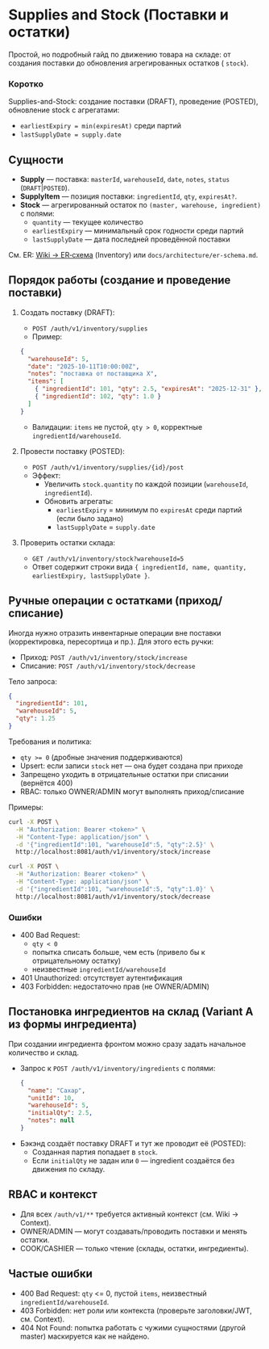 # Supplies and Stock (Поставки и остатки)

Простой, но подробный гайд по движению товара на складе: от создания поставки до обновления агрегированных остатков (
`stock`).

### Коротко

Supplies-and-Stock: создание поставки (DRAFT), проведение (POSTED), обновление stock с агрегатами:

- `earliestExpiry = min(expiresAt)` среди партий
- `lastSupplyDate = supply.date`

## Сущности

- **Supply** — поставка: `masterId`, `warehouseId`, `date`, `notes`, `status` (`DRAFT`|`POSTED`).
- **SupplyItem** — позиция поставки: `ingredientId`, `qty`, `expiresAt?`.
- **Stock** — агрегированный остаток по `(master, warehouse, ingredient)` с полями:
    - `quantity` — текущее количество
    - `earliestExpiry` — минимальный срок годности среди партий
    - `lastSupplyDate` — дата последней проведённой поставки

См. ER: [Wiki → ER‑схема](wiki/er-schema) (Inventory) или `docs/architecture/er-schema.md`.

## Порядок работы (создание и проведение поставки)

1. Создать поставку (DRAFT):
    - `POST /auth/v1/inventory/supplies`
    - Пример:
   ```json
   {
     "warehouseId": 5,
     "date": "2025-10-11T10:00:00Z",
     "notes": "поставка от поставщика X",
     "items": [
       { "ingredientId": 101, "qty": 2.5, "expiresAt": "2025-12-31" },
       { "ingredientId": 102, "qty": 1.0 }
     ]
   }
   ```
    - Валидации: `items` не пустой, `qty > 0`, корректные `ingredientId/warehouseId`.

2. Провести поставку (POSTED):
    - `POST /auth/v1/inventory/supplies/{id}/post`
    - Эффект:
        - Увеличить `stock.quantity` по каждой позиции (`warehouseId`, `ingredientId`).
        - Обновить агрегаты:
            - `earliestExpiry` = минимум по `expiresAt` среди партий (если было задано)
            - `lastSupplyDate` = `supply.date`

3. Проверить остатки склада:
    - `GET /auth/v1/inventory/stock?warehouseId=5`
    - Ответ содержит строки вида `{ ingredientId, name, quantity, earliestExpiry, lastSupplyDate }`.

## Ручные операции с остатками (приход/списание)

Иногда нужно отразить инвентарные операции вне поставки (корректировка, пересортица и пр.). Для этого есть ручки:

- Приход: `POST /auth/v1/inventory/stock/increase`
- Списание: `POST /auth/v1/inventory/stock/decrease`

Тело запроса:

```json
{
  "ingredientId": 101,
  "warehouseId": 5,
  "qty": 1.25
}
```

Требования и политика:

- `qty >= 0` (дробные значения поддерживаются)
- Upsert: если записи `stock` нет — она будет создана при приходе
- Запрещено уходить в отрицательные остатки при списании (вернётся 400)
- RBAC: только OWNER/ADMIN могут выполнять приход/списание

Примеры:

```bash
curl -X POST \
  -H "Authorization: Bearer <token>" \
  -H "Content-Type: application/json" \
  -d '{"ingredientId":101, "warehouseId":5, "qty":2.5}' \
  http://localhost:8081/auth/v1/inventory/stock/increase

curl -X POST \
  -H "Authorization: Bearer <token>" \
  -H "Content-Type: application/json" \
  -d '{"ingredientId":101, "warehouseId":5, "qty":1.0}' \
  http://localhost:8081/auth/v1/inventory/stock/decrease
```

### Ошибки

- 400 Bad Request:
    - `qty < 0`
    - попытка списать больше, чем есть (привело бы к отрицательному остатку)
    - неизвестные `ingredientId/warehouseId`
- 401 Unauthorized: отсутствует аутентификация
- 403 Forbidden: недостаточно прав (не OWNER/ADMIN)

## Постановка ингредиентов на склад (Variant A из формы ингредиента)

При создании ингредиента фронтом можно сразу задать начальное количество и склад.

- Запрос к `POST /auth/v1/inventory/ingredients` с полями:
  ```json
  {
    "name": "Сахар",
    "unitId": 10,
    "warehouseId": 5,
    "initialQty": 2.5,
    "notes": null
  }
  ```
- Бэкэнд создаёт поставку DRAFT и тут же проводит её (POSTED):
    - Созданная партия попадает в `stock`.
    - Если `initialQty` не задан или `0` — ingredient создаётся без движения по складу.

## RBAC и контекст

- Для всех `/auth/v1/**` требуется активный контекст (см. Wiki → Context).
- OWNER/ADMIN — могут создавать/проводить поставки и менять остатки.
- COOK/CASHIER — только чтение (склады, остатки, ингредиенты).

## Частые ошибки

- 400 Bad Request: `qty` <= 0, пустой `items`, неизвестный `ingredientId/warehouseId`.
- 403 Forbidden: нет роли или контекста (проверьте заголовки/JWT, см. Context).
- 404 Not Found: попытка работать с чужими сущностями (другой master) маскируется как не найдено.
